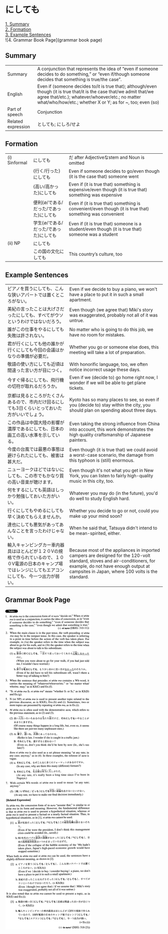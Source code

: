 # にしても

[1. Summary](#summary)<br>
[2. Formation](#formation)<br>
[3. Example Sentences](#example-sentences)<br>
![4. Grammar Book Page](grammar book page)<br>


## Summary

<table><tr>   <td>Summary</td>   <td>A conjunction that represents the idea of “even if someone decides to do something,” or “even if/though someone decides that something is true/the case”.</td></tr><tr>   <td>English</td>   <td>Even if (someone decides to/it is true that); although/even though (it is true that/it is the case that/we admit that/we agree that/etc.); whatever/whoever/etc.; no matter what/who/how/etc.; whether X or Y; as for ~, too; even (so)</td></tr><tr>   <td>Part of speech</td>   <td>Conjunction</td></tr><tr>   <td>Related expression</td>   <td>としても; にしろ/せよ</td></tr></table>

## Formation

<table class="table"><tbody><tr class="tr head"><td class="td"><span class="numbers">(i)</span> <span class="bold">Sinformal</span></td><td class="td"><span class="concept">にしても</span></td><td class="td"><span>だ after Adjectiveなstem and Noun is omitted</span></td></tr><tr class="tr"><td class="td"></td><td class="td"><span>{行く/行った}</span><span class="concept">にしても</span></td><td class="td"><span>Even if someone decides to go/even though (it is the case that) someone went</span></td></tr><tr class="tr"><td class="td"></td><td class="td"><span>{高い/高かった}</span><span class="concept">にしても</span></td><td class="td"><span>Even if (it is true that) something is expensive/even though (it is true that) something was expensive</span></td></tr><tr class="tr"><td class="td"></td><td class="td"><span>便利{∅/である/ だった/であった}</span><span class="concept">にしても</span></td><td class="td"><span>Even if (it is true that) something is convenient/even though (it is true that) something was convenient</span></td></tr><tr class="tr"><td class="td"></td><td class="td"><span>学生{∅/である/ だった/であった}</span><span class="concept">にしても</span></td><td class="td"><span>Even if (it is true that) someone is a student/even though (it is true that) someone was a student</span></td></tr><tr class="tr head"><td class="td"><span class="numbers">(ii)</span> <span class="bold">NP</span></td><td class="td"><span class="concept">にしても</span></td><td class="td"></td></tr><tr class="tr"><td class="td"></td><td class="td"><span>この国の文化</span><span class="concept">にしても</span></td><td class="td"><span>This country’s culture, too</span></td></tr></tbody></table>

## Example Sentences

<table><tr>   <td>ピアノを買うにしても、こんな狭いアパートでは置くところがない。</td>   <td>Even if we decide to buy a piano, we won't have a place to put it in such a small apartment.</td></tr><tr>   <td>美紀の言ったことは大げさだったにしても、すべてがウソというわけではないだろう。</td>   <td>Even though (we agree that) Miki's story was exaggerated, probably not all of it was untrue.</td></tr><tr>   <td>誰がこの仕事をやるにしても失敗は許されない。</td>   <td>No matter who is going to do this job, we have no room for mistakes.</td></tr><tr>   <td>君が行くにしても他の誰かが行くにしても今回の会議はかなりの準備が必要だ。</td>   <td>Whether you go or someone else does, this meeting will take a lot of preparation.</td></tr><tr>   <td>敬語の使い方にしても近頃は間違った言い方が目につく。</td>   <td>With honorific language, too, we often notice incorrect usage these days.</td></tr><tr>   <td>今すぐ帰るにしても、飛行機の切符が取れるだろうか。</td>   <td>Even if we (decide to) go home right now, I wonder if we will be able to get plane tickets.</td></tr><tr>   <td>京都は見るところがたくさんあるので、市内だけ回るにしても3日くらいとっておいた方がいいでしょう。</td>   <td>Kyoto has so many places to see, so even if you (decide to) stay within the city, you should plan on spending about three days.</td></tr><tr>   <td>この作品は中国大陸の影響が濃厚であるにしても、日本の画工の高い水準を示している。</td>   <td>Even taking the strong inﬂuence from China into account, this work demonstrates the high quality craftsmanship of Japanese painters.</td></tr><tr>   <td>今度の台風では最悪の事態は避けられたにしても、被害は甚大だ。</td>   <td>Even though (it is true that) we could avoid a worst-case scenario, the damage from this typhoon is (still) enormous.</td></tr><tr>   <td>ニューヨークほどではないにしても、この市でもかなり質の高い音楽が聴けます。</td>   <td>Even though it's not what you get in New York, you can listen to fairly high-quality music in this city, too.</td></tr><tr>   <td>何をするにしても英語はしっかり勉強しておいた方がいい。</td>   <td>Whatever you may do (in the future), you'd do well to study English hard.</td></tr><tr>   <td>行くにしてもやめるにしても早く決めてもらえませんか。</td>   <td>Whether you decide to go or not, could you make up your mind soon?</td></tr><tr>   <td>達也にしても悪気があってあんなことを言ったわけじゃない。</td>   <td>When he said that, Tatsuya didn't intend to be mean-spirited, either.</td></tr><tr>   <td>輸入キャンピングカー車内器具はほとんどが１２０Vの規格で作られているので、１００V電源の日本のキャンプ場ではレンジにしてもエアコンにしても、今一つ出力が弱い。</td>   <td>Because most of the appliances in imported campers are designed for the 120-volt standard, stoves and air-conditioners, for example, do not have enough output at campsites in Japan, where 100 volts is the standard.</td></tr></table>

## Grammar Book Page

![](../img/Advancedにしても.png)

